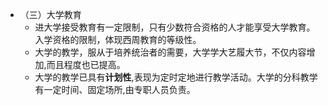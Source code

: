 - （三）大学教育
	- 进大学接受教育有一定限制，只有少数符合资格的人才能享受大学教育。入学资格的限制，体现西周教育的等级性。
	- 大学的教学，服从于培养统治者的需要，大学学大艺履大节，不仅内容增加,而且程度也已提高。
	- 大学的教学已具有**计划性**,表现为定时定地进行教学活动。大学的分科教学有一定时间、固定场所,由专职人员负责。